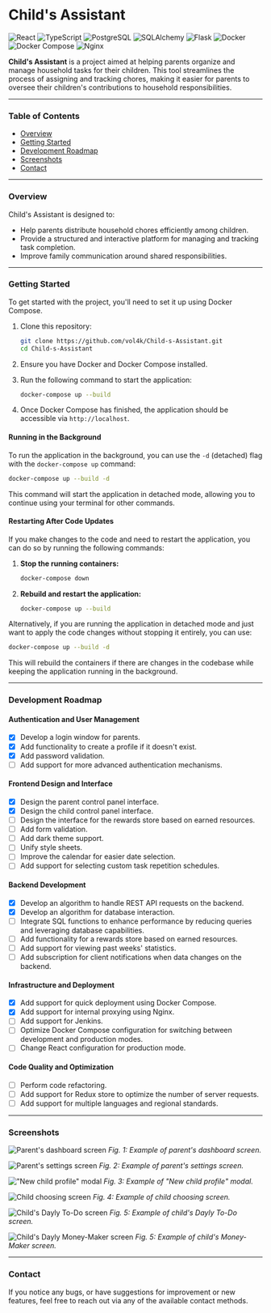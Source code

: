 # Child's Assistant

![React](https://img.shields.io/badge/React-61DAFB?style=flat&logo=react&logoColor=white)
![TypeScript](https://img.shields.io/badge/TypeScript-007ACC?style=flat&logo=typescript&logoColor=white)
![PostgreSQL](https://img.shields.io/badge/PostgreSQL-4169E1?style=flat&logo=postgresql&logoColor=white)
![SQLAlchemy](https://img.shields.io/badge/SQLAlchemy-5E1F6D?style=flat&logo=sqlalchemy&logoColor=white)
![Flask](https://img.shields.io/badge/Flask-000000?style=flat&logo=flask&logoColor=white)
![Docker](https://img.shields.io/badge/Docker-2496ED?style=flat&logo=docker&logoColor=white)
![Docker Compose](https://img.shields.io/badge/Docker%20Compose-2496ED?style=flat&logo=docker&logoColor=white)
![Nginx](https://img.shields.io/badge/Nginx-009639?style=flat&logo=nginx&logoColor=white)

**Child's Assistant** is a project aimed at helping parents organize and manage household tasks for their children. This tool streamlines the process of assigning and tracking chores, making it easier for parents to oversee their children's contributions to household responsibilities.

---

### Table of Contents

- [Overview](#overview)
- [Getting Started](#getting-started)
- [Development Roadmap](#development-roadmap)
- [Screenshots](#screenshots)
- [Contact](#contact)

---

### Overview

Child's Assistant is designed to:

- Help parents distribute household chores efficiently among children.
- Provide a structured and interactive platform for managing and tracking task completion.
- Improve family communication around shared responsibilities.

---

### Getting Started

To get started with the project, you'll need to set it up using Docker Compose.

1. Clone this repository:

   ```bash
   git clone https://github.com/vol4k/Child-s-Assistant.git
   cd Child-s-Assistant
   ```

2. Ensure you have Docker and Docker Compose installed.

3. Run the following command to start the application:

   ```bash
   docker-compose up --build
   ```

4. Once Docker Compose has finished, the application should be accessible via `http://localhost`.

#### Running in the Background

To run the application in the background, you can use the `-d` (detached) flag with the `docker-compose up` command:

```bash
docker-compose up --build -d
```

This command will start the application in detached mode, allowing you to continue using your terminal for other commands.

#### Restarting After Code Updates

If you make changes to the code and need to restart the application, you can do so by running the following commands:

1. **Stop the running containers:**

   ```bash
   docker-compose down
   ```

2. **Rebuild and restart the application:**
   ```bash
   docker-compose up --build
   ```

Alternatively, if you are running the application in detached mode and just want to apply the code changes without stopping it entirely, you can use:

```bash
docker-compose up --build -d
```

This will rebuild the containers if there are changes in the codebase while keeping the application running in the background.

---

### Development Roadmap

#### Authentication and User Management

- [x] Develop a login window for parents.
- [x] Add functionality to create a profile if it doesn't exist.
- [x] Add password validation.
- [ ] Add support for more advanced authentication mechanisms.

#### Frontend Design and Interface

- [x] Design the parent control panel interface.
- [x] Design the child control panel interface.
- [ ] Design the interface for the rewards store based on earned resources.
- [ ] Add form validation.
- [ ] Add dark theme support.
- [ ] Unify style sheets.
- [ ] Improve the calendar for easier date selection.
- [ ] Add support for selecting custom task repetition schedules.

#### Backend Development

- [x] Develop an algorithm to handle REST API requests on the backend.
- [x] Develop an algorithm for database interaction.
- [ ] Integrate SQL functions to enhance performance by reducing queries and leveraging database capabilities.
- [ ] Add functionality for a rewards store based on earned resources.
- [ ] Add support for viewing past weeks' statistics.
- [ ] Add subscription for client notifications when data changes on the backend.

#### Infrastructure and Deployment

- [x] Add support for quick deployment using Docker Compose.
- [x] Add support for internal proxying using Nginx.
- [ ] Add support for Jenkins.
- [ ] Optimize Docker Compose configuration for switching between development and production modes.
- [ ] Change React configuration for production mode.

#### Code Quality and Optimization

- [ ] Perform code refactoring.
- [ ] Add support for Redux store to optimize the number of server requests.
- [ ] Add support for multiple languages and regional standards.

---

### Screenshots

![Parent's dashboard screen](assets/Parent's%20dashboard%20screen.png)
_Fig. 1: Example of parent's dashboard screen._

![Parent's settings screen](assets/Parent's%20settings%20screen.png)
_Fig. 2: Example of parent's settings screen._

!["New child profile" modal](assets/New%20child%20screen.png)
_Fig. 3: Example of "New child profile" modal._

![Child choosing screen](assets/Child%20choosing%20screen.png)
_Fig. 4: Example of сhild choosing screen._

![Child's Dayly To-Do screen](assets/Child%20to-do%20screen.png)
_Fig. 5: Example of сhild's Dayly To-Do screen._

![Child's Dayly Money-Maker screen](assets/Child%20money-maker%20screen.png)
_Fig. 5: Example of сhild's Money-Maker screen._

---

### Contact

If you notice any bugs, or have suggestions for improvement or new features, feel free to reach out via any of the available contact methods.
